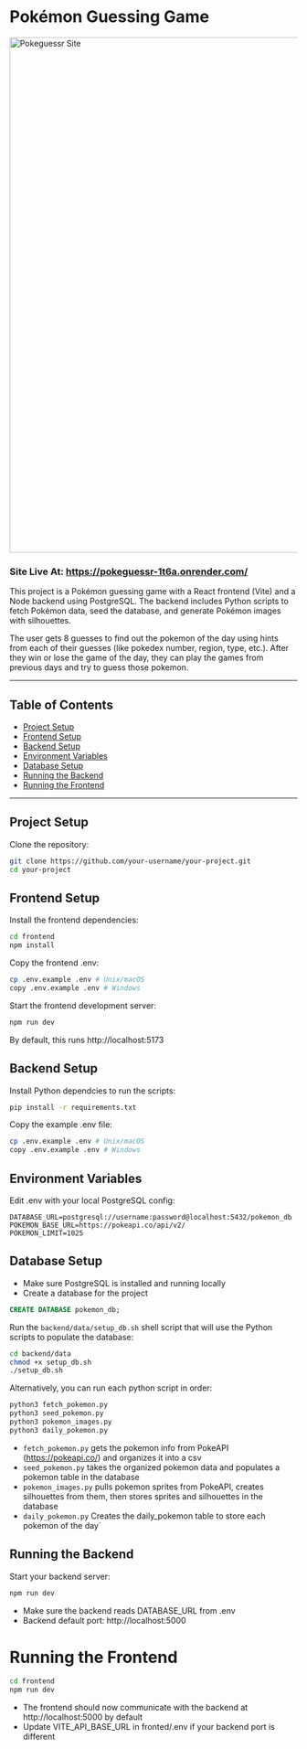 # Pokémon Guessing Game

<img width="854" height="902" alt="Pokeguessr Site" src="https://github.com/user-attachments/assets/09ffd4ca-bf49-44e7-95a9-2e068f47c182" />

### Site Live At: https://pokeguessr-1t6a.onrender.com/

This project is a Pokémon guessing game with a React frontend (Vite) and a Node backend using PostgreSQL. The backend includes Python scripts to fetch Pokémon data, seed the database, and generate Pokémon images with silhouettes.

The user gets 8 guesses to find out the pokemon of the day using hints from each of their guesses (like pokedex number, region, type, etc.). After they win or lose the game of the day, they can play the games from previous days and try to guess those pokemon.

---

## Table of Contents

- [Project Setup](#project-setup)
- [Frontend Setup](#frontend-setup)
- [Backend Setup](#backend-setup)
- [Environment Variables](#environment-variables)
- [Database Setup](#database-setup)
- [Running the Backend](#running-the-backend)
- [Running the Frontend](#running-the-frontend)

---

## Project Setup

Clone the repository:

```bash
git clone https://github.com/your-username/your-project.git
cd your-project
```

## Frontend Setup

Install the frontend dependencies:

```bash
cd frontend
npm install
```

Copy the frontend .env:

```bash
cp .env.example .env # Unix/macOS
copy .env.example .env # Windows
```

Start the frontend development server:

```bash
npm run dev
```

By default, this runs http://localhost:5173

## Backend Setup

Install Python dependcies to run the scripts:

```bash
pip install -r requirements.txt
```

Copy the example .env file:

```bash
cp .env.example .env # Unix/macOS
copy .env.example .env # Windows
```

## Environment Variables

Edit .env with your local PostgreSQL config:

```env
DATABASE_URL=postgresql://username:password@localhost:5432/pokemon_db
POKEMON_BASE_URL=https://pokeapi.co/api/v2/
POKEMON_LIMIT=1025
```

## Database Setup

- Make sure PostgreSQL is installed and running locally
- Create a database for the project

```sql
CREATE DATABASE pokemon_db;
```

Run the `backend/data/setup_db.sh` shell script that will use the Python scripts to populate the database:

```bash
cd backend/data
chmod +x setup_db.sh
./setup_db.sh
```

Alternatively, you can run each python script in order:

```bash
python3 fetch_pokemon.py
python3 seed_pokemon.py
python3 pokemon_images.py
python3 daily_pokemon.py
```

- `fetch_pokemon.py` gets the pokemon info from PokeAPI (https://pokeapi.co/) and organizes it into a csv
- `seed_pokemon.py` takes the organized pokemon data and populates a pokemon table in the database
- `pokemon_images.py` pulls pokemon sprites from PokeAPI, creates silhouettes from them, then stores sprites and silhouettes in the database
- `daily_pokemon.py` Creates the daily_pokemon table to store each pokemon of the day`

## Running the Backend

Start your backend server:

```bash
npm run dev
```

- Make sure the backend reads DATABASE_URL from .env
- Backend default port: http://localhost:5000

# Running the Frontend

```bash
cd frontend
npm run dev
```

- The frontend should now communicate with the backend at http://localhost:5000 by default
- Update VITE_API_BASE_URL in fronted/.env if your backend port is different
